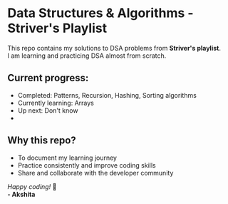 # Data Structures & Algorithms - Striver's Playlist
This repo contains my solutions to DSA problems from **Striver's playlist**.  
I am learning and practicing DSA almost from scratch.

## Current progress:
- Completed: Patterns, Recursion, Hashing, Sorting algorithms 
- Currently learning: Arrays
- Up next: Don't know
- 
## Why this repo?
- To document my learning journey  
- Practice consistently and improve coding skills  
- Share and collaborate with the developer community

*Happy coding!* 🚀  
**- Akshita**
